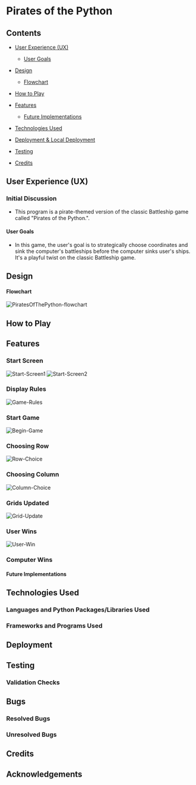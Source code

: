 # Pirates of the Python

## Contents

* [User Experience (UX)](#user-experience-ux)
  * [User Goals](#user-goals)

* [Design](#design)
  * [Flowchart](#flowchart)

* [How to Play](#how-to-play)

* [Features](#features)
  * [Future Implementations](#future-implementations)

* [Technologies Used](#technologies-used)

* [Deployment & Local Deployment](#deployment--local-development)

* [Testing](#testing)

* [Credits](#credits)


## User Experience (UX)

### Initial Discussion

- This program is a pirate-themed version of the classic Battleship game called "Pirates of the Python.".

#### User Goals

-  In this game, the user's goal is to strategically choose coordinates and sink the computer's battleships before the computer sinks user's ships. It's a playful twist on the classic Battleship game.

## Design

#### Flowchart

![PiratesOfThePython-flowchart]()

## How to Play

## Features

### Start Screen

 ![Start-Screen1]()
 ![Start-Screen2]()

### Display Rules

![Game-Rules]()

### Start Game

![Begin-Game]()

### Choosing Row

![Row-Choice]()

### Choosing Column

![Column-Choice]()

### Grids Updated

![Grid-Update]()

### User Wins

![User-Win]()

### Computer Wins

#### Future Implementations

## Technologies Used

### Languages and Python Packages/Libraries Used

### Frameworks and Programs Used

## Deployment

## Testing

### Validation Checks

## Bugs

### Resolved Bugs

### Unresolved Bugs

## Credits

## Acknowledgements